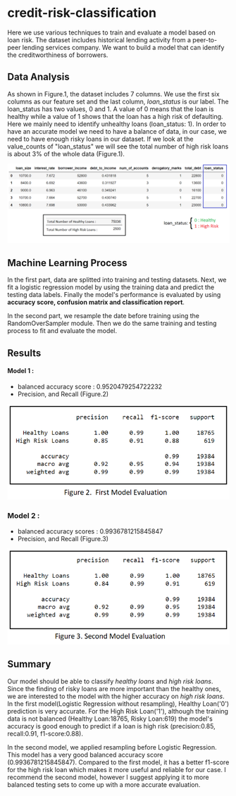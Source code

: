 # credit-risk-classification
Here we use various techniques to train and evaluate a model based on loan risk. The dataset includes historical lending activity from a peer-to-peer lending services company. We want to build a model that can identify the creditworthiness of borrowers. 
## Data Analysis
As shown in Figure.1, the dataset includes 7 columns. We use the first six columns as our feature set and the last column, *loan_status* is our label. The loan_status has two values, 0 and 1. A value of 0 means that the loan is healthy while a value of 1 shows that the loan has a high risk of defaulting. Here we mainly need to identify unhealthy loans (loan_status: 1). In order to have an accurate model we need to have a balance of data, in our case, we need to have enough risky loans in our dataset. If we look at the value_counts of "loan_status" we will see the total number of high risk loans is about 3% of the whole data (Figure.1).

![Figure.1](images/data_overview.png)

## Machine Learning Process
In the first part, data are splitted into training and testing datasets. Next, we fit a logistic regression model by using the training data and predict the testing data labels. Finally the model's performance is evaluated by using **accuracy score, confusion matrix and classification report**.

In the second part, we resample the date before training using the RandomOverSampler module. Then we do the same training and testing process to fit and evaluate the model.

## Results
#### Model 1 :
- balanced accuracy score :  0.9520479254722232
- Precision, and Recall (Figure.2)

![Figure.2](images/Model_1.png)


### Model 2 :
- balanced accuracy scores :  0.9936781215845847
- Precision, and Recall (Figure.3)

![Figure.3](images/Model_2.png)

## Summary

Our model should be able to classify *healthy loans* and *high risk loans*. Since the finding of risky loans are more important than the healthy ones, we are interested to the model with the higher accuracy on *high risk loans*.
In the first model(Logistic Regression without resampling), Healthy Loan('0') prediction is very accurate. For the High Risk Loan('1'), although the training data is not balanced (Healthy Loan:18765, Risky Loan:619) the model's accuracy is good enough to predict if a loan is high risk (precision:0.85, recall:0.91, f1-score:0.88). 

In the second model, we applied resampling before Logistic Regression. This model has a very good balanced accuracy score (0.9936781215845847). Compared to the first model, it has a better f1-score for the high risk loan which makes it more useful and reliable for our case. I recommend the second model, however I suggest  applying it to more balanced testing sets to come up with a more accurate evaluation.  



